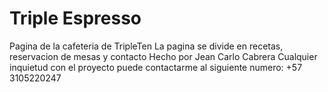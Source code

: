 # Triple Espresso
Pagina de la cafeteria de TripleTen
La pagina se divide en recetas, reservacion de mesas y contacto
Hecho por Jean Carlo Cabrera 
Cualquier inquietud con el proyecto puede contactarme al siguiente numero: +57 3105220247
